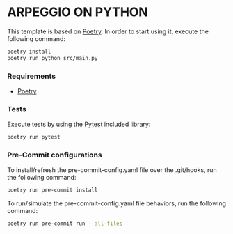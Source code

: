 # ARPEGGIO ON PYTHON

This template is based on [Poetry](https://python-poetry.org/docs/). In order to start using it, execute the following command:

```bash
poetry install
poetry run python src/main.py
```

### Requirements
- [Poetry](https://python-poetry.org/docs)

### Tests

Execute tests by using the [Pytest](https://docs.pytest.org/en/7.4.x/) included library:

```bash
poetry run pytest
```

### Pre-Commit configurations
To install/refresh the pre-commit-config.yaml file over the .git/hooks, run the following command:
```bash
poetry run pre-commit install
```

To run/simulate the pre-commit-config.yaml file behaviors, run the following command:
```bash
poetry run pre-commit run --all-files
```
